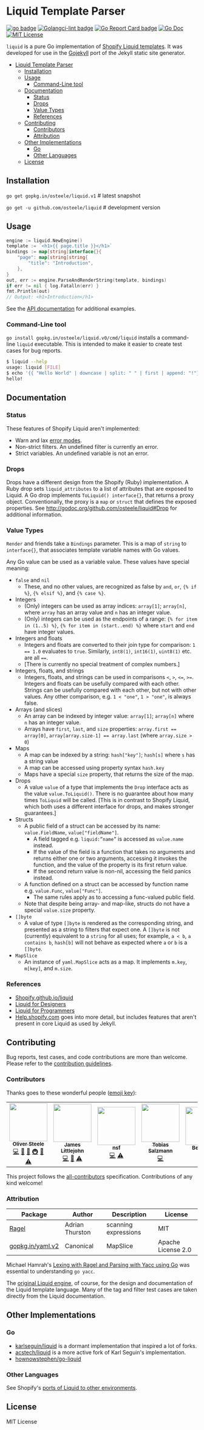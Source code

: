 # Liquid Template Parser

[![go badge][go-svg]][go-url]
[![Golangci-lint badge][golangci-lint-svg]][golangci-lint-url]
[![Go Report Card badge][go-report-card-svg]][go-report-card-url]
[![Go Doc][godoc-svg]][godoc-url]
[![MIT License][license-svg]][license-url]

`liquid` is a pure Go implementation of [Shopify Liquid
templates](https://shopify.github.io/liquid). It was developed for use in the
[Gojekyll](https://github.com/osteele/gojekyll) port of the Jekyll static site
generator.

<!-- TOC -->

- [Liquid Template Parser](#liquid-template-parser)
  - [Installation](#installation)
  - [Usage](#usage)
    - [Command-Line tool](#command-line-tool)
  - [Documentation](#documentation)
    - [Status](#status)
    - [Drops](#drops)
    - [Value Types](#value-types)
    - [References](#references)
  - [Contributing](#contributing)
    - [Contributors](#contributors)
    - [Attribution](#attribution)
  - [Other Implementations](#other-implementations)
    - [Go](#go)
    - [Other Languages](#other-languages)
  - [License](#license)

<!-- /TOC -->

## Installation

`go get gopkg.in/osteele/liquid.v1` # latest snapshot

`go get -u github.com/osteele/liquid` # development version

## Usage

```go
engine := liquid.NewEngine()
template := `<h1>{{ page.title }}</h1>`
bindings := map[string]interface{}{
    "page": map[string]string{
        "title": "Introduction",
    },
}
out, err := engine.ParseAndRenderString(template, bindings)
if err != nil { log.Fatalln(err) }
fmt.Println(out)
// Output: <h1>Introduction</h1>
```

See the [API documentation][godoc-url] for additional examples.

### Command-Line tool

`go install gopkg.in/osteele/liquid.v0/cmd/liquid` installs a command-line
`liquid` executable. This is intended to make it easier to create test cases for
bug reports.

```bash
$ liquid --help
usage: liquid [FILE]
$ echo '{{ "Hello World" | downcase | split: " " | first | append: "!"}}' | liquid
hello!
```

## Documentation

### Status

These features of Shopify Liquid aren't implemented:

- Warn and lax [error modes](https://github.com/shopify/liquid#error-modes).
- Non-strict filters. An undefined filter is currently an error.
- Strict variables. An undefined variable is not an error.

### Drops

Drops have a different design from the Shopify (Ruby) implementation. A Ruby
drop sets `liquid_attributes` to a list of attributes that are exposed to
Liquid. A Go drop implements `ToLiquid() interface{}`, that returns a proxy
object. Conventionally, the proxy is a `map` or `struct` that defines the
exposed properties. See <http://godoc.org/github.com/osteele/liquid#Drop> for
additional information.

### Value Types

`Render` and friends take a `Bindings` parameter. This is a map of `string` to
`interface{}`, that associates template variable names with Go values.

Any Go value can be used as a variable value. These values have special meaning:

- `false` and `nil`
  - These, and no other values, are recognized as false by `and`, `or`, `{% if
    %}`, `{% elsif %}`, and `{% case %}`.
- Integers
  - (Only) integers can be used as array indices: `array[1]`; `array[n]`, where
    `array` has an array value and `n` has an integer value.
  - (Only) integers can be used as the endpoints of a range: `{% for item in
    (1..5) %}`, `{% for item in (start..end) %}` where `start` and `end` have
    integer values.
- Integers and floats
  - Integers and floats are converted to their join type for comparison: `1 ==
    1.0` evaluates to `true`.  Similarly, `int8(1)`, `int16(1)`, `uint8(1)` etc.
    are all `==`.
  - [There is currently no special treatment of complex numbers.]
- Integers, floats, and strings
  - Integers, floats, and strings can be used in comparisons `<`, `>`, `<=`,
    `>=`. Integers and floats can be usefully compared with each other. Strings
    can be usefully compared with each other, but not with other values. Any
    other comparison, e.g. `1 < "one"`, `1 > "one"`, is always false.
- Arrays (and slices)
  - An array can be indexed by integer value: `array[1]`; `array[n]` where `n`
    has an integer value.
  - Arrays have `first`, `last`, and `size` properties: `array.first ==
    array[0]`, `array[array.size-1] == array.last` (where `array.size > 0`)
- Maps
  - A map can be indexed by a string: `hash["key"]`; `hash[s]` where `s` has a
    string value
  - A map can be accessed using property syntax `hash.key`
  - Maps have a special `size` property, that returns the size of the map.
- Drops
  - A value `value` of a type that implements the `Drop` interface acts as the
    value `value.ToLiquid()`. There is no guarantee about how many times
    `ToLiquid` will be called. [This is in contrast to Shopify Liquid, which
    both uses a different interface for drops, and makes stronger guarantees.]
- Structs
  - A public field of a struct can be accessed by its name: `value.FieldName`, `value["fieldName"]`.
    - A field tagged e.g. `liquid:”name”` is accessed as `value.name` instead.
    - If the value of the field is a function that takes no arguments and
      returns either one or two arguments, accessing it invokes the function,
      and the value of the property is its first return value.
    - If the second return value is non-nil, accessing the field panics instead.
  - A function defined on a struct can be accessed by function name e.g.
    `value.Func`, `value["Func"]`.
    - The same rules apply as to accessing a func-valued public field.
  - Note that despite being array- and map-like, structs do not have a special
    `value.size` property.
- `[]byte`
  - A value of type `[]byte` is rendered as the corresponding string, and
    presented as a string to filters that expect one. A `[]byte` is not
    (currently) equivalent to a `string` for all uses; for example, `a < b`, `a
    contains b`, `hash[b]` will not behave as expected where `a` or `b` is a
    `[]byte`.
- `MapSlice`
  - An instance of `yaml.MapSlice` acts as a map. It implements `m.key`,
    `m[key]`, and `m.size`.

### References

- [Shopify.github.io/liquid](https://shopify.github.io/liquid)
- [Liquid for Designers](https://github.com/Shopify/liquid/wiki/Liquid-for-Designers)
- [Liquid for Programmers](https://github.com/Shopify/liquid/wiki/Liquid-for-Programmers)
- [Help.shopify.com](https://help.shopify.com/themes/liquid) goes into more
  detail, but includes features that aren't present in core Liquid as used by
  Jekyll.

## Contributing

Bug reports, test cases, and code contributions are more than welcome.
Please refer to the [contribution guidelines](./CONTRIBUTING.md).

### Contributors

Thanks goes to these wonderful people ([emoji key](https://github.com/kentcdodds/all-contributors#emoji-key)):

<!-- ALL-CONTRIBUTORS-LIST:START - Do not remove or modify this section -->
<!-- prettier-ignore-start -->
<!-- markdownlint-disable -->
<table>
  <tr>
    <td align="center"><a href="https://osteele.com/"><img src="https://avatars2.githubusercontent.com/u/674?v=4?s=100" width="100px;" alt=""/><br /><sub><b>Oliver Steele</b></sub></a><br /><a href="https://github.com/osteele/liquid/commits?author=osteele" title="Code">💻</a> <a href="https://github.com/osteele/liquid/commits?author=osteele" title="Documentation">📖</a> <a href="#ideas-osteele" title="Ideas, Planning, & Feedback">🤔</a> <a href="#infra-osteele" title="Infrastructure (Hosting, Build-Tools, etc)">🚇</a> <a href="https://github.com/osteele/liquid/pulls?q=is%3Apr+reviewed-by%3Aosteele" title="Reviewed Pull Requests">👀</a> <a href="https://github.com/osteele/liquid/commits?author=osteele" title="Tests">⚠️</a></td>
    <td align="center"><a href="https://github.com/thessem"><img src="https://avatars0.githubusercontent.com/u/973593?v=4?s=100" width="100px;" alt=""/><br /><sub><b>James Littlejohn</b></sub></a><br /><a href="https://github.com/osteele/liquid/commits?author=thessem" title="Code">💻</a> <a href="https://github.com/osteele/liquid/commits?author=thessem" title="Documentation">📖</a> <a href="https://github.com/osteele/liquid/commits?author=thessem" title="Tests">⚠️</a></td>
    <td align="center"><a href="http://nosmileface.ru"><img src="https://avatars2.githubusercontent.com/u/12567?v=4?s=100" width="100px;" alt=""/><br /><sub><b>nsf</b></sub></a><br /><a href="https://github.com/osteele/liquid/commits?author=nsf" title="Code">💻</a> <a href="https://github.com/osteele/liquid/commits?author=nsf" title="Tests">⚠️</a></td>
    <td align="center"><a href="https://tobias.salzmann.berlin/"><img src="https://avatars.githubusercontent.com/u/796084?v=4?s=100" width="100px;" alt=""/><br /><sub><b>Tobias Salzmann</b></sub></a><br /><a href="https://github.com/osteele/liquid/commits?author=Eun" title="Code">💻</a></td>
    <td align="center"><a href="https://github.com/bendoerr"><img src="https://avatars.githubusercontent.com/u/253068?v=4?s=100" width="100px;" alt=""/><br /><sub><b>Ben Doerr</b></sub></a><br /><a href="https://github.com/osteele/liquid/commits?author=bendoerr" title="Code">💻</a></td>
  </tr>
</table>

<!-- markdownlint-restore -->
<!-- prettier-ignore-end -->

<!-- ALL-CONTRIBUTORS-LIST:END -->

This project follows the
[all-contributors](https://github.com/kentcdodds/all-contributors)
specification. Contributions of any kind welcome!

### Attribution

| Package                                             | Author          | Description          | License            |
|-----------------------------------------------------|-----------------|----------------------|--------------------|
| [Ragel](http://www.colm.net/open-source/ragel/)     | Adrian Thurston | scanning expressions | MIT                |
| [gopkg.in/yaml.v2](https://github.com/go-yaml/yaml) | Canonical       | MapSlice             | Apache License 2.0 |

Michael Hamrah's [Lexing with Ragel and Parsing with Yacc using
Go](https://medium.com/@mhamrah/lexing-with-ragel-and-parsing-with-yacc-using-go-81e50475f88f)
was essential to understanding `go yacc`.

The [original Liquid engine](https://shopify.github.io/liquid), of course, for
the design and documentation of the Liquid template language. Many of the tag
and filter test cases are taken directly from the Liquid documentation.

## Other Implementations

### Go

- [karlseguin/liquid](https://github.com/karlseguin/liquid) is a dormant
  implementation that inspired a lot of forks.
- [acstech/liquid](https://github.com/acstech/liquid) is a more active fork of
  Karl Seguin's implementation.
- [hownowstephen/go-liquid](https://github.com/hownowstephen/go-liquid)

### Other Languages

 See Shopify's [ports of Liquid to other environments](https://github.com/Shopify/liquid/wiki/Ports-of-Liquid-to-other-environments).

## License

MIT License

[coveralls-url]: https://coveralls.io/r/osteele/liquid?branch=master
[coveralls-svg]: https://img.shields.io/coveralls/osteele/liquid.svg?branch=master

[go-url]: https://github.com/osteele/liquid/actions?query=workflow%3A%22Build+Status%22
[go-svg]: https://github.com/osteele/liquid/actions/workflows/go.yml/badge.svg

[golangci-lint-url]: https://github.com/osteele/liquid/actions?query=workflow%3Lint
[golangci-lint-svg]: https://github.com/osteele/liquid/actions/workflows/golangci-lint.yml/badge.svg

[godoc-url]: https://godoc.org/github.com/osteele/liquid
[godoc-svg]: https://godoc.org/github.com/osteele/liquid?status.svg

[license-url]: https://github.com/osteele/liquid/blob/master/LICENSE
[license-svg]: https://img.shields.io/badge/license-MIT-blue.svg

[go-report-card-url]: https://goreportcard.com/report/github.com/osteele/liquid
[go-report-card-svg]: https://goreportcard.com/badge/github.com/osteele/liquid
